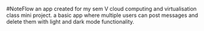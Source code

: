 #NoteFlow
an app created for my sem V cloud computing and virtualisation class mini project. a basic app where multiple users can post messages and delete them with light and dark mode functionality.
